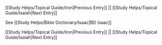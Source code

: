 [[Study Helps/Topical Guide/Iron|Previous Entry]]  ||  [[Study Helps/Topical Guide/Isaiah|Next Entry]]

 See [[Study Helps/Bible Dictionary/Isaac|BD Isaac]]

[[Study Helps/Topical Guide/Iron|Previous Entry]]  ||  [[Study Helps/Topical Guide/Isaiah|Next Entry]]